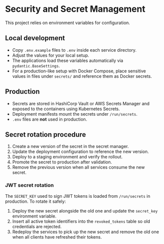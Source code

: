 # Security and Secret Management

This project relies on environment variables for configuration.

## Local development

- Copy `.env.example` files to `.env` inside each service directory.
- Adjust the values for your local setup.
- The applications load these variables automatically via `pydantic.BaseSettings`.
- For a production-like setup with Docker Compose, place sensitive values in
  files under `secrets/` and reference them as Docker secrets.

## Production

- Secrets are stored in HashiCorp Vault or AWS Secrets Manager and exposed to
  the containers using Kubernetes Secrets.
- Deployment manifests mount the secrets under `/run/secrets`.
- `.env` files are **not** used in production.

## Secret rotation procedure

1. Create a new version of the secret in the secret manager.
2. Update the deployment configuration to reference the new version.
3. Deploy to a staging environment and verify the rollout.
4. Promote the secret to production after validation.
5. Remove the previous version when all services consume the new secret.

### JWT secret rotation

The `SECRET_KEY` used to sign JWT tokens is loaded from `/run/secrets` in
production. To rotate it safely:

1. Deploy the new secret alongside the old one and update the `secret_key`
   environment variable.
2. Insert all active token identifiers into the `revoked_tokens` table so old
   credentials are rejected.
3. Redeploy the services to pick up the new secret and remove the old one when
   all clients have refreshed their tokens.
